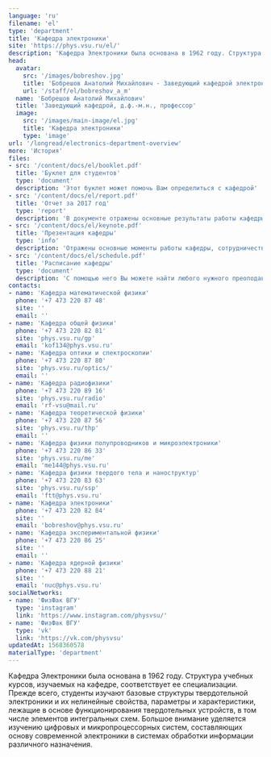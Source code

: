 ```yaml
---
language: 'ru'
filename: 'el'
type: 'department'
title: 'Кафедра электроники'
site: 'https://phys.vsu.ru/el/'
description: 'Кафедра Электроники была основана в 1962 году. Структура учебных курсов, изучаемых на кафедре, соответствует ее специализации. Прежде всего, студенты изучают базовые структуры твердотельной электроники и их нелинейные свойства, параметры и характеристики, лежащие в основе функционирования твердотельных устройств, в том числе элементов интегральных схем. Большое внимание уделяется изучению цифровых и микропроцессорных систем, составляющих основу современной электроники в системах обработки информации различного назначения.'
head:
  avatar:
    src: '/images/bobreshov.jpg'
    title: 'Бобрешов Анатолий Михайлович - Заведующий кафедрой электроники'
    url: '/staff/el/bobreshov_a_m'
  name: 'Бобрешов Анатолий Михайлович'
  title: 'Заведующий кафедрой, д.ф.-м.н., профессор'
  image:
    src: '/images/main-image/el.jpg'
    title: 'Кафедра электроники'
    type: 'image'
url: '/longread/electronics-department-overview'
more: 'История'
files:
- src: '/content/docs/el/booklet.pdf'
  title: 'Буклет для студентов'
  type: 'document'
  description: 'Этот буклет может помочь Вам определиться с кафедрой'
- src: '/content/docs/el/report.pdf'
  title: 'Отчет за 2017 год'
  type: 'report'
  description: 'В документе отражены основные результаты работы кафедры'
- src: '/content/docs/el/keynote.pdf'
  title: 'Презентация кафедры'
  type: 'info'
  description: 'Отражены основные моменты работы кафедры, сотрудничество и научные достижения'
- src: '/content/docs/el/schedule.pdf'
  title: 'Расписание кафедры'
  type: 'document'
  description: 'С помощью него Вы можете найти любого нужного преоподавателя'
contacts:
- name: 'Кафедра математической физики'
  phone: '+7 473 220 87 48'
  site: ''
  email: ''
- name: 'Кафедра общей физики'
  phone: '+7 473 220 82 81'
  site: 'phys.vsu.ru/gp'
  email: 'kof134@phys.vsu.ru'
- name: 'Кафедра оптики и спектроскопии'
  phone: '+7 473 220 87 80'
  site: 'phys.vsu.ru/optics/'
  email: ''
- name: 'Кафедра радиофизики'
  phone: '+7 473 220 89 16'
  site: 'phys.vsu.ru/radio'
  email: 'rf-vsu@mail.ru'
- name: 'Кафедра теоретической физики'
  phone: '+7 473 220 87 56'
  site: 'phys.vsu.ru/thp'
  email: ''
- name: 'Кафедра физики полупроводников и микроэлектроники'
  phone: '+7 473 220 86 33'
  site: 'phys.vsu.ru/me'
  email: 'me144@phys.vsu.ru'
- name: 'Кафедра физики твердого тела и наноструктур'
  phone: '+7 473 220 83 63'
  site: 'phys.vsu.ru/ssp'
  email: 'ftt@phys.vsu.ru'
- name: 'Кафедра электроники'
  phone: '+7 473 220 82 84'
  site: ''
  email: 'bobreshov@phys.vsu.ru'
- name: 'Кафедра экспериментальной физики'
  phone: '+7 473 220 86 25'
  site: ''
  email: ''
- name: 'Кафедра ядерной физики'
  phone: '+7 473 220 88 21'
  site: ''
  email: 'nuc@phys.vsu.ru'
socialNetworks:
- name: 'ФизФак ВГУ'
  type: 'instagram'
  link: 'https://www.instagram.com/physvsu/'
- name: 'ФизФак ВГУ'
  type: 'vk'
  link: 'https://vk.com/physvsu'
updatedAt: 1568360578
materialType: 'department'
---
```

Кафедра Электроники была основана в 1962 году. Структура учебных курсов, изучаемых на кафедре, соответствует ее специализации. Прежде всего, студенты изучают базовые структуры твердотельной электроники и их нелинейные свойства, параметры и характеристики, лежащие в основе функционирования твердотельных устройств, в том числе элементов интегральных схем. Большое внимание уделяется изучению цифровых и микропроцессорных систем, составляющих основу современной электроники в системах обработки информации различного назначения.
